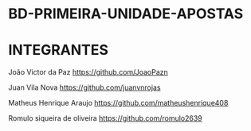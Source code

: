 # BD-PRIMEIRA-UNIDADE-APOSTAS

# INTEGRANTES

João Victor da Paz https://github.com/JoaoPazn

Juan Vila Nova https://github.com/juanvnrojas

Matheus Henrique Araujo https://github.com/matheushenrique408

Romulo siqueira de oliveira https://github.com/romulo2639
